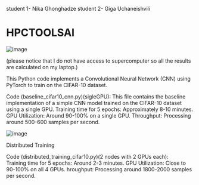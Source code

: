 student 1- Nika Ghonghadze student 2- Giga Uchaneishvili
# HPCTOOLSAI

![image](https://github.com/gngnk123/HPCTOOLSAI/assets/114820170/31f75125-1119-49b9-b407-4d8e6e08b4db)

(please notice that I do not have access to supercomputer so all the results are calculated on my laptop.)

This Python code implements a Convolutional Neural Network (CNN) using PyTorch to train on the CIFAR-10 dataset. 

Code (baseline_cifar10_cnn.py)(sigleGPU):
This file contains the baseline implementation of a simple CNN model trained on the CIFAR-10 dataset using a single GPU.
Training time for 5 epochs: Approximately 8-10 minutes.
GPU Utilization: Around 90-100% on a single GPU.
Throughput: Processing around 500-600 samples per second.

![image](https://github.com/gngnk123/HPCTOOLSAI/assets/114820170/72d31374-3a23-4c6b-9ab3-90d4f2e6c3d7)

Distributed Training 

Code (distributed_training_cifar10.py)(2 nodes with 2 GPUs each):  
Training time for 5 epochs: Around 2-3 minutes. 
GPU Utilization: Close to 90-100% on all 4 GPUs. 
hroughput: Processing around 1800-2000 samples per second.
